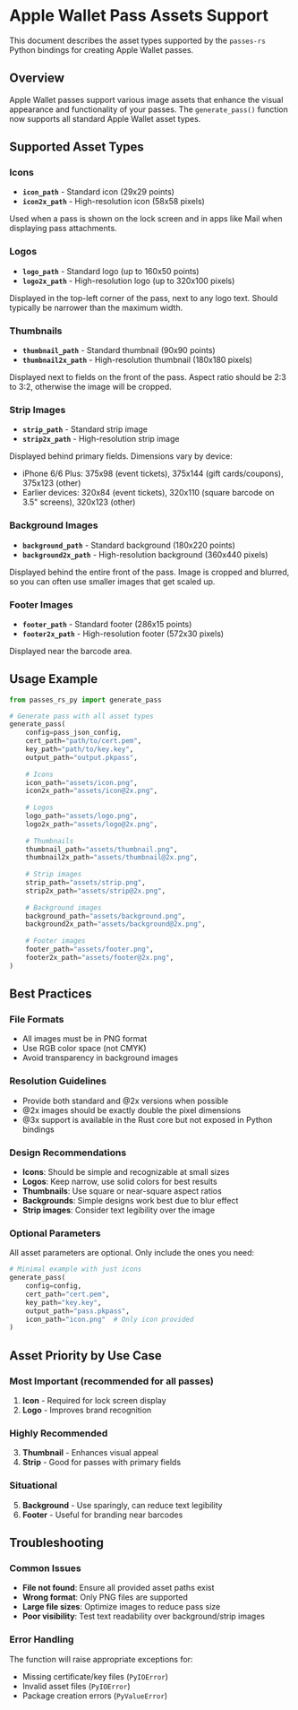 # Apple Wallet Pass Assets Support

This document describes the asset types supported by the `passes-rs` Python bindings for creating Apple Wallet passes.

## Overview

Apple Wallet passes support various image assets that enhance the visual appearance and functionality of your passes. The `generate_pass()` function now supports all standard Apple Wallet asset types.

## Supported Asset Types

### Icons
- **`icon_path`** - Standard icon (29x29 points)
- **`icon2x_path`** - High-resolution icon (58x58 pixels)

Used when a pass is shown on the lock screen and in apps like Mail when displaying pass attachments.

### Logos
- **`logo_path`** - Standard logo (up to 160x50 points)
- **`logo2x_path`** - High-resolution logo (up to 320x100 pixels)

Displayed in the top-left corner of the pass, next to any logo text. Should typically be narrower than the maximum width.

### Thumbnails
- **`thumbnail_path`** - Standard thumbnail (90x90 points)
- **`thumbnail2x_path`** - High-resolution thumbnail (180x180 pixels)

Displayed next to fields on the front of the pass. Aspect ratio should be 2:3 to 3:2, otherwise the image will be cropped.

### Strip Images
- **`strip_path`** - Standard strip image
- **`strip2x_path`** - High-resolution strip image

Displayed behind primary fields. Dimensions vary by device:
- iPhone 6/6 Plus: 375x98 (event tickets), 375x144 (gift cards/coupons), 375x123 (other)
- Earlier devices: 320x84 (event tickets), 320x110 (square barcode on 3.5" screens), 320x123 (other)

### Background Images
- **`background_path`** - Standard background (180x220 points)
- **`background2x_path`** - High-resolution background (360x440 pixels)

Displayed behind the entire front of the pass. Image is cropped and blurred, so you can often use smaller images that get scaled up.

### Footer Images
- **`footer_path`** - Standard footer (286x15 points)
- **`footer2x_path`** - High-resolution footer (572x30 pixels)

Displayed near the barcode area.

## Usage Example

```python
from passes_rs_py import generate_pass

# Generate pass with all asset types
generate_pass(
    config=pass_json_config,
    cert_path="path/to/cert.pem",
    key_path="path/to/key.key",
    output_path="output.pkpass",
    
    # Icons
    icon_path="assets/icon.png",
    icon2x_path="assets/icon@2x.png",
    
    # Logos
    logo_path="assets/logo.png",
    logo2x_path="assets/logo@2x.png",
    
    # Thumbnails
    thumbnail_path="assets/thumbnail.png",
    thumbnail2x_path="assets/thumbnail@2x.png",
    
    # Strip images
    strip_path="assets/strip.png",
    strip2x_path="assets/strip@2x.png",
    
    # Background images
    background_path="assets/background.png",
    background2x_path="assets/background@2x.png",
    
    # Footer images
    footer_path="assets/footer.png",
    footer2x_path="assets/footer@2x.png",
)
```

## Best Practices

### File Formats
- All images must be in PNG format
- Use RGB color space (not CMYK)
- Avoid transparency in background images

### Resolution Guidelines
- Provide both standard and @2x versions when possible
- @2x images should be exactly double the pixel dimensions
- @3x support is available in the Rust core but not exposed in Python bindings

### Design Recommendations
- **Icons**: Should be simple and recognizable at small sizes
- **Logos**: Keep narrow, use solid colors for best results
- **Thumbnails**: Use square or near-square aspect ratios
- **Backgrounds**: Simple designs work best due to blur effect
- **Strip images**: Consider text legibility over the image

### Optional Parameters
All asset parameters are optional. Only include the ones you need:

```python
# Minimal example with just icons
generate_pass(
    config=config,
    cert_path="cert.pem",
    key_path="key.key", 
    output_path="pass.pkpass",
    icon_path="icon.png"  # Only icon provided
)
```

## Asset Priority by Use Case

### Most Important (recommended for all passes)
1. **Icon** - Required for lock screen display
2. **Logo** - Improves brand recognition

### Highly Recommended
3. **Thumbnail** - Enhances visual appeal
4. **Strip** - Good for passes with primary fields

### Situational
5. **Background** - Use sparingly, can reduce text legibility
6. **Footer** - Useful for branding near barcodes

## Troubleshooting

### Common Issues
- **File not found**: Ensure all provided asset paths exist
- **Wrong format**: Only PNG files are supported
- **Large file sizes**: Optimize images to reduce pass size
- **Poor visibility**: Test text readability over background/strip images

### Error Handling
The function will raise appropriate exceptions for:
- Missing certificate/key files (`PyIOError`)
- Invalid asset files (`PyIOError`) 
- Package creation errors (`PyValueError`)